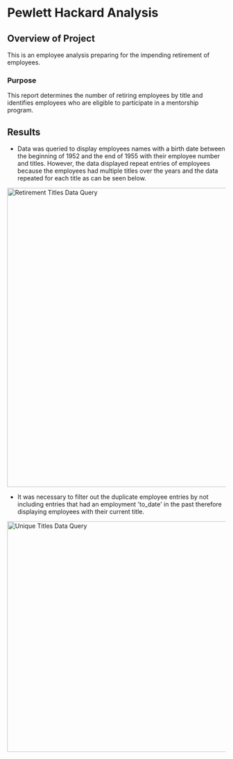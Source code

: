 # Pewlett Hackard Analysis
## Overview of Project
This is an employee analysis preparing for the impending retirement of employees.
### Purpose
This report determines the number of retiring employees by title and identifies employees who are eligible to participate in a mentorship program.

## Results
* Data was queried to display employees names with a birth date between the beginning of 1952 and the end of 1955 with their employee number and titles. However, the data displayed repeat entries of employees because the employees had multiple titles over the years and the data repeated for each title as can be seen below.
<img width="690" alt="Retirement Titles Data Query" src="https://user-images.githubusercontent.com/96451672/154732751-613ae05a-1674-4549-b000-b0b490fb16ee.png">

* It was necessary to filter out the duplicate employee entries by not including entries that had an employment 'to_date' in the past therefore displaying employees with their current title.
<img width="532" alt="Unique Titles Data Query" src="https://user-images.githubusercontent.com/96451672/154733482-a97b8c28-4252-4ef5-81b0-23bdb7afd315.png">
